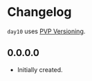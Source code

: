# Changelog

`day10` uses [PVP Versioning][1].

## 0.0.0.0

* Initially created.

[1]: https://pvp.haskell.org
